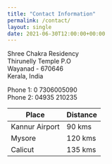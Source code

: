 ```yaml
---
title: "Contact Information"
permalink: /contact/
layout: single
date: 2021-06-30T12:00:00+00:00
---
```


Shree Chakra Residency\
Thirunelly Temple P.O\
Wayanad - 670646 \
Kerala, India

Phone 1: 0 7306005090\
Phone 2: 04935 210235

| Place | Distance |
|------|----------|
| Kannur Airport | 90 kms   |
| Mysore | 120 kms |
| Calicut | 135 kms |